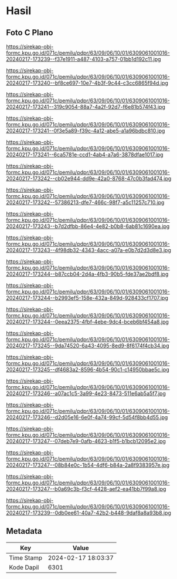 # Hasil

## Foto C Plano

https://sirekap-obj-formc.kpu.go.id/071c/pemilu/pdpr/63/09/06/10/01/6309061001016-20240217-173239--f37e1911-a487-4103-a757-01bb1d192c11.jpg

https://sirekap-obj-formc.kpu.go.id/071c/pemilu/pdpr/63/09/06/10/01/6309061001016-20240217-173240--bf8ce697-10e7-4b3f-9c44-c3cc6865f94d.jpg

https://sirekap-obj-formc.kpu.go.id/071c/pemilu/pdpr/63/09/06/10/01/6309061001016-20240217-173241--319c9054-88a7-4a2f-92d7-f6e81b574f43.jpg

https://sirekap-obj-formc.kpu.go.id/071c/pemilu/pdpr/63/09/06/10/01/6309061001016-20240217-173241--0f3e5a89-f39c-4a12-abe5-a1a96bdbc810.jpg

https://sirekap-obj-formc.kpu.go.id/071c/pemilu/pdpr/63/09/06/10/01/6309061001016-20240217-173241--6ca5781e-ccd1-4ab4-a7a6-3878dfae1017.jpg

https://sirekap-obj-formc.kpu.go.id/071c/pemilu/pdpr/63/09/06/10/01/6309061001016-20240217-173242--cb02e944-dd9e-42a0-8768-47c0b3fad474.jpg

https://sirekap-obj-formc.kpu.go.id/071c/pemilu/pdpr/63/09/06/10/01/6309061001016-20240217-173242--57386213-dfe7-466c-98f7-a5c11257c710.jpg

https://sirekap-obj-formc.kpu.go.id/071c/pemilu/pdpr/63/09/06/10/01/6309061001016-20240217-173243--b7d2dfbb-86e4-4e82-b0b8-6ab81c1690ea.jpg

https://sirekap-obj-formc.kpu.go.id/071c/pemilu/pdpr/63/09/06/10/01/6309061001016-20240217-173243--4f98db32-4343-4acc-a07a-e0b7d2d3d8e3.jpg

https://sirekap-obj-formc.kpu.go.id/071c/pemilu/pdpr/63/09/06/10/01/6309061001016-20240217-173244--b87ccb04-2d4a-4fb3-90b5-fde37ae2bdf8.jpg

https://sirekap-obj-formc.kpu.go.id/071c/pemilu/pdpr/63/09/06/10/01/6309061001016-20240217-173244--b2993ef5-158e-432a-849d-928433cf1707.jpg

https://sirekap-obj-formc.kpu.go.id/071c/pemilu/pdpr/63/09/06/10/01/6309061001016-20240217-173244--0eea2375-4fbf-4ebe-9dc4-bceb6bf454a8.jpg

https://sirekap-obj-formc.kpu.go.id/071c/pemilu/pdpr/63/09/06/10/01/6309061001016-20240217-173245--9da74520-6a43-4095-8ed9-8f6174f4cb34.jpg

https://sirekap-obj-formc.kpu.go.id/071c/pemilu/pdpr/63/09/06/10/01/6309061001016-20240217-173245--df4683a2-8596-4b54-90c1-c14950bbae5c.jpg

https://sirekap-obj-formc.kpu.go.id/071c/pemilu/pdpr/63/09/06/10/01/6309061001016-20240217-173246--a07ac1c5-3a99-4e23-8473-511e6ab5a5f7.jpg

https://sirekap-obj-formc.kpu.go.id/071c/pemilu/pdpr/63/09/06/10/01/6309061001016-20240217-173246--d2d05e16-6e0f-4a74-99cf-5d54f8bb4d55.jpg

https://sirekap-obj-formc.kpu.go.id/071c/pemilu/pdpr/63/09/06/10/01/6309061001016-20240217-173247--07deb7e9-0afb-4623-b1f5-b1bcb12095e2.jpg

https://sirekap-obj-formc.kpu.go.id/071c/pemilu/pdpr/63/09/06/10/01/6309061001016-20240217-173247--08b84e0c-1b54-4df6-b84a-2a8f9383957e.jpg

https://sirekap-obj-formc.kpu.go.id/071c/pemilu/pdpr/63/09/06/10/01/6309061001016-20240217-173247--b0a69c3b-f3cf-4428-aef2-ea41bb7f99a8.jpg

https://sirekap-obj-formc.kpu.go.id/071c/pemilu/pdpr/63/09/06/10/01/6309061001016-20240217-173239--0db0ee61-40a7-42b2-b448-9daf8a8a93b8.jpg


## Metadata

| Key        | Value               |
| ---------- | ------------------- |
| Time Stamp | 2024-02-17 18:03:37 |
| Kode Dapil | 6301                |




